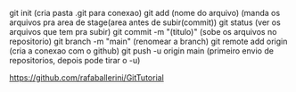 git init
(cria pasta .git para conexao)
git add (nome do arquivo)
(manda os arquivos pra area de stage(area antes de subir(commit))
git status 
(ver os arquivos que tem pra subir)
git commit -m "(titulo)"
(sobe os arquivos no repositorio)
git branch -m "main"
(renomear a branch)
git remote add origin <link do github>
(cria a conexao com o github)
git push -u origin main
(primeiro envio de repositorios, depois pode tirar o -u)

https://github.com/rafaballerini/GitTutorial
